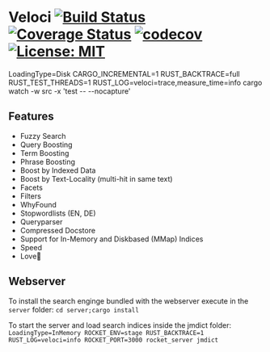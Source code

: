 # Veloci [![Build Status](https://travis-ci.org/PSeitz/veloci.svg?branch=master)](https://travis-ci.org/PSeitz/veloci) [![Coverage Status](https://coveralls.io/repos/github/PSeitz/veloci/badge.svg?branch=master)](https://coveralls.io/github/PSeitz/veloci?branch=master) [![codecov](https://codecov.io/gh/PSeitz/veloci/branch/master/graph/badge.svg)](https://codecov.io/gh/PSeitz/veloci) [![License: MIT](https://img.shields.io/badge/License-MIT-yellow.svg)](https://opensource.org/licenses/MIT)

LoadingType=Disk CARGO_INCREMENTAL=1 RUST_BACKTRACE=full RUST_TEST_THREADS=1 RUST_LOG=veloci=trace,measure_time=info cargo watch -w src -x 'test -- --nocapture'


## Features

- Fuzzy Search
- Query Boosting
- Term Boosting
- Phrase Boosting
- Boost by Indexed Data
- Boost by Text-Locality (multi-hit in same text)
- Facets
- Filters
- WhyFound
- Stopwordlists (EN, DE)
- Queryparser
- Compressed Docstore
- Support for In-Memory and Diskbased (MMap) Indices
- Speed
- Love💖


## Webserver

To install the search enginge bundled with the webserver execute in the `server` folder:
`cd server;cargo install`

To start the server and load search indices inside the jmdict folder:
`LoadingType=InMemory ROCKET_ENV=stage RUST_BACKTRACE=1 RUST_LOG=veloci=info ROCKET_PORT=3000 rocket_server jmdict`

